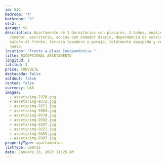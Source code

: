 ```yaml
---
id: 516
bedroom: "4"
bathroom: "2"
mts2: .
garage: Si
description: Apartamento de 3 dormitorios con placares, 2 baños, amplió living
  comedor, escritorio, cocina con comedor diario, dependencia de servicio,
  balcón al frente, terraza lavadero y garaje, totalmente equipado y reciclado a
  nuevo.
location: "Frente a plaza Independencia "
title: EXCEPCIONAL APARTAMENTO
longitud: 1
latitud: 1
price: CONSULTE
destacada: false
soldout: false
rented: false
currency: U$S
images:
  - assets/img-7976.png
  - assets/img-9372.jpg
  - assets/img-9371.jpg
  - assets/img-9364.jpg
  - assets/img-9378.jpg
  - assets/img-9392.jpg
  - assets/img-9207.jpg
  - assets/img-9221.jpg
  - assets/img-9355.jpg
  - assets/img-9387.jpg
propertyType: apartamentos
listType: ventas
date: January 23, 2023 11:25 AM
---
```

